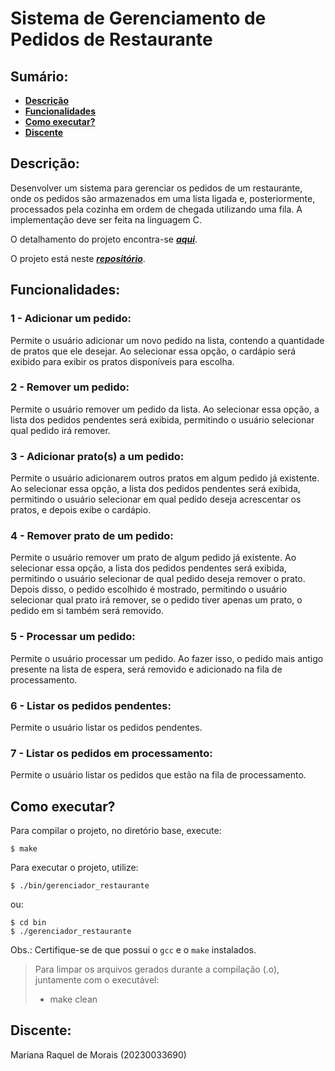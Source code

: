 # Sistema de Gerenciamento de Pedidos de Restaurante

## Sumário:
* **[Descrição](#descrição)**
* **[Funcionalidades](#funcionalidades)**
* **[Como executar?](#como-executar)**
* **[Discente](#discente)**

## Descrição:
Desenvolver um sistema para gerenciar os pedidos de um restaurante, onde os pedidos são armazenados em uma lista ligada e, posteriormente, processados pela cozinha em ordem de chegada utilizando uma fila. A implementação deve ser feita na linguagem C.

O detalhamento do projeto encontra-se __*[aqui](./docs/projeto_1.pdf)*__.

O projeto está neste __*[repositório](https://github.com/mariana-raquel/EDB1_GerenciamentoRestaurante)*__.

## Funcionalidades:

### 1 - Adicionar um pedido:
Permite o usuário adicionar um novo pedido na lista, contendo a quantidade de pratos que ele desejar. Ao selecionar essa opção, o cardápio será exibido para exibir os pratos disponíveis para escolha.

### 2 - Remover um pedido:
Permite o usuário remover um pedido da lista. Ao selecionar essa opção, a lista dos pedidos pendentes será exibida, permitindo o usuário selecionar qual pedido irá remover.

### 3 - Adicionar prato(s) a um pedido:
Permite o usuário adicionarem outros pratos em algum pedido já existente. Ao selecionar essa opção, a lista dos pedidos pendentes será exibida, permitindo o usuário selecionar em qual pedido deseja acrescentar os pratos, e depois exibe o cardápio.

### 4 - Remover prato de um pedido:
Permite o usuário remover um prato de algum pedido já existente. Ao selecionar essa opção, a lista dos pedidos pendentes será exibida, permitindo o usuário selecionar de qual pedido deseja remover o prato. Depois disso, o pedido escolhido é mostrado, permitindo o usuário selecionar qual prato irá remover, se o pedido tiver apenas um prato, o pedido em si também será removido.

### 5 - Processar um pedido:
Permite o usuário processar um pedido. Ao fazer isso, o pedido mais antigo presente na lista de espera, será removido e adicionado na fila de processamento.

### 6 - Listar os pedidos pendentes:
Permite o usuário listar os pedidos pendentes.

### 7 - Listar os pedidos em processamento:
Permite o usuário listar os pedidos que estão na fila de processamento.


## Como executar?
Para compilar o projeto, no diretório base, execute:

``` 
$ make 
```
Para executar o projeto, utilize:
```
$ ./bin/gerenciador_restaurante
```
ou:
```
$ cd bin
$ ./gerenciador_restaurante
```
Obs.: Certifique-se de que possui o `gcc` e o `make` instalados.

> Para limpar os arquivos gerados durante a compilação (.o), juntamente com o executável:
> * make clean

## Discente:
Mariana Raquel de Morais (20230033690)